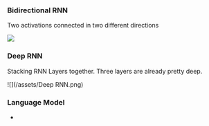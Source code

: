

### Bidirectional RNN

Two activations connected in two different directions

![](/assets/Bidirectional.png)

### Deep RNN

Stacking RNN Layers together. Three layers are already pretty deep.

![](/assets/Deep RNN.png)

### Language Model

* 


